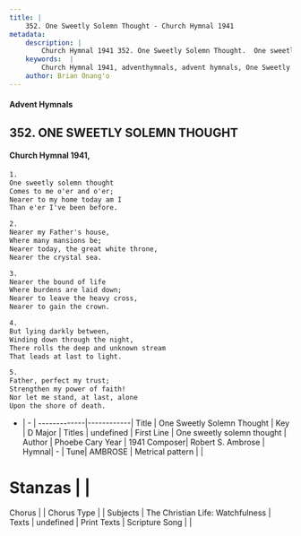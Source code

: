 ```yaml
---
title: |
    352. One Sweetly Solemn Thought - Church Hymnal 1941
metadata:
    description: |
        Church Hymnal 1941 352. One Sweetly Solemn Thought.  One sweetly solemn thought  Comes to me o'er and o'er;  Nearer to my home today am I  Than e'er I've been before. 
    keywords:  |
        Church Hymnal 1941, adventhymnals, advent hymnals, One Sweetly Solemn Thought, One sweetly solemn thought . 
    author: Brian Onang'o
---
```


#### Advent Hymnals
## 352. ONE SWEETLY SOLEMN THOUGHT
####  Church Hymnal 1941,

```txt
1.
One sweetly solemn thought 
Comes to me o'er and o'er; 
Nearer to my home today am I 
Than e'er I've been before. 

2.
Nearer my Father's house, 
Where many mansions be; 
Nearer today, the great white throne, 
Nearer the crystal sea. 

3.
Nearer the bound of life 
Where burdens are laid down; 
Nearer to leave the heavy cross, 
Nearer to gain the crown. 

4.
But lying darkly between, 
Winding down through the night, 
There rolls the deep and unknown stream 
That leads at last to light. 

5.
Father, perfect my trust; 
Strengthen my power of faith! 
Nor let me stand, at last, alone 
Upon the shore of death.

```

- |   -  |
-------------|------------|
Title | One Sweetly Solemn Thought |
Key | D Major |
Titles | undefined |
First Line | One sweetly solemn thought  |
Author | Phoebe Cary
Year | 1941
Composer| Robert S. Ambrose |
Hymnal|  - |
Tune| AMBROSE |
Metrical pattern | |
# Stanzas |  |
Chorus |  |
Chorus Type |  |
Subjects | The Christian Life: Watchfulness |
Texts | undefined |
Print Texts | 
Scripture Song |  |
    
